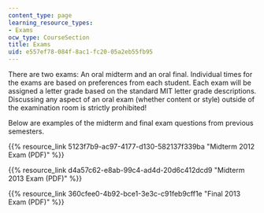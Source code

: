 ```yaml
---
content_type: page
learning_resource_types:
- Exams
ocw_type: CourseSection
title: Exams
uid: e557ef78-084f-8ac1-fc20-05a2eb55fb95
---
```


There are two exams: An oral midterm and an oral final. Individual times for the exams are based on preferences from each student. Each exam will be assigned a letter grade based on the standard MIT letter grade descriptions. Discussing any aspect of an oral exam (whether content or style) outside of the examination room is strictly prohibited!

Below are examples of the midterm and final exam questions from previous semesters.

{{% resource_link 5123f7b9-ac97-4177-d130-582137f339ba "Midterm 2012 Exam (PDF)" %}}

{{% resource_link d4a57c62-e8ab-99c4-ad4d-20d6c412dcd9 "Midterm 2013 Exam (PDF)" %}}

{{% resource_link 360cfee0-4b92-bce1-3e3c-c91feb9cff1e "Final 2013 Exam (PDF)" %}}